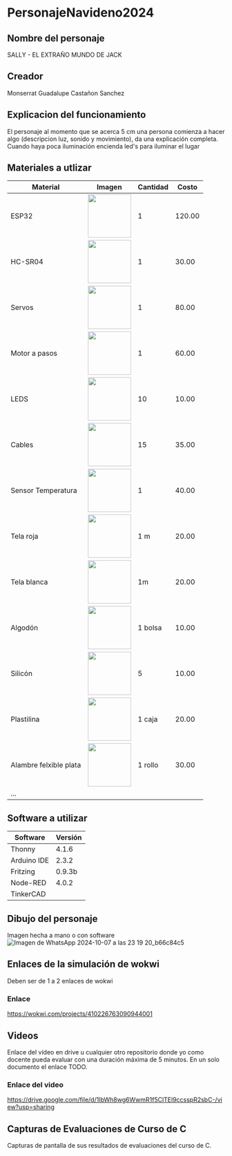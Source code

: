 # PersonajeNavideno2024
## Nombre del personaje
SALLY - EL EXTRAÑO MUNDO DE JACK
## Creador
Monserrat Guadalupe Castañon Sanchez
## Explicacion del funcionamiento
El personaje al momento que se acerca 5 cm una persona comienza a hacer algo (descripcion luz, sonido y movimiento), da una explicación completa.
Cuando haya poca iluminación encienda led's para iluminar el lugar

## Materiales a utlizar
|Material|Imagen|Cantidad|Costo|
|--|--|--|--|
|ESP32|<img src="https://github.com/user-attachments/assets/0d280367-493e-4f7c-a587-36e1f822116b" width="100"/>|1|120.00|
|HC-SR04|<img width="100" src="https://github.com/user-attachments/assets/e8f3a364-83e3-4194-9eb1-15547012fb1b"/>|1|30.00|
|Servos|<img width="100" src="https://gm0.org/es/latest/_images/hs488.jpg"/>|1|80.00|
|Motor a pasos|<img width="100" src="https://http2.mlstatic.com/D_NQ_NP_945876-MLM44692416700_012021-F.jpg"/>|1|60.00|
|LEDS|<img width="100" src="https://www.backyardboss.net/wp-content/uploads/2018/01/Light-Emitting-Diodes-LED.jpg"/>|10|10.00|
|Cables|<img width="100" src="https://th.bing.com/th/id/OIP.ZYiwEUNZTbjtTH5pSiDPWAHaHa?rs=1&pid=ImgDetMain"/>|15|35.00|
|Sensor Temperatura|<img width="100" src="https://www.emakers.com.ar/Image/0/600_750-EM9603_1.jpg"/>|1|40.00|
|Tela roja|<img width="100" src="https://wallup.net/wp-content/uploads/2018/09/27/6629-red-fabric-texture.jpg"/>|1 m|20.00|
|Tela blanca|<img width="100" src="https://th.bing.com/th/id/OIP.WoKXVVSIM0k2oyZrFCA0pgHaE8?rs=1&pid=ImgDetMain"/>|1m|20.00|
|Algodón|<img width="100" src="https://th.bing.com/th/id/OIP.13BpRcbRAVVgWqex3TDlwwHaHa?rs=1&pid=ImgDetMain"/>|1 bolsa|10.00|
|Silicón|<img width="100" src="https://d2j6dbq0eux0bg.cloudfront.net/images/28622018/1432267118.jpg"/>|5|10.00|
|Plastilina|<img width="100" src="https://img2.rtve.es/i/?w=1600&i=1378485977045.jpg"/>|1 caja|20.00|
|Alambre felxible plata|<img width="100" src="https://th.bing.com/th/id/R.62e7d9c515309f01464646c955c3643c?rik=YKi2uDZKGCEsDQ&pid=ImgRaw&r=0"/>|1 rollo|30.00|
|...||||

## Software a utilizar
|Software|Versión|
|--|--|
|Thonny|4.1.6|
|Arduino IDE|2.3.2|
|Fritzing|0.9.3b|
|Node-RED|4.0.2|
|TinkerCAD||

## Dibujo del personaje
Imagen hecha a mano o con software
![Imagen de WhatsApp 2024-10-07 a las 23 19 20_b66c84c5](https://github.com/user-attachments/assets/c4542943-213b-4ffe-a37b-4e998f008c1e)

## Enlaces de la simulación de wokwi
Deben ser de 1 a 2 enlaces de wokwi
### Enlace
https://wokwi.com/projects/410226763090944001

## Videos
Enlace del vídeo en drive u cualquier otro repositorio donde yo como docente pueda evaluar con una duración máxima de 5 minutos. En un solo documento el enlace TODO.
### Enlace del video
https://drive.google.com/file/d/1IbWh8wg6WwmR1f5ClTEl9ccsspR2sbC-/view?usp=sharing 

## Capturas de Evaluaciones de Curso de C
Capturas de pantalla de sus resultados de evaluaciones del curso de C. 
